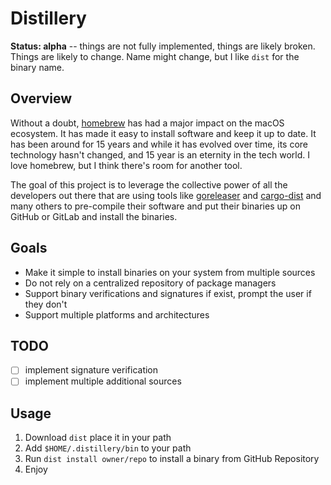 # Distillery

**Status: alpha** -- things are not fully implemented, things are likely broken. Things are likely to change. Name
might change, but I like `dist` for the binary name.

## Overview

Without a doubt, [homebrew](https://brew.sh) has had a major impact on the macOS ecosystem. It has made it easy to 
install software and keep it up to date. It has been around for 15 years and while it has evolved over time, its core
technology hasn't changed, and 15 year is an eternity in the tech world. I love homebrew, but I think there's room for
another tool.

The goal of this project is to leverage the collective power of all the developers out there that are using tools like
[goreleaser](https://goreleaser.com/) and [cargo-dist](https://github.com/axodotdev/cargo-dist) and many others to 
pre-compile their software and put their binaries up on GitHub or GitLab and install the binaries.

## Goals

- Make it simple to install binaries on your system from multiple sources
- Do not rely on a centralized repository of package managers
- Support binary verifications and signatures if exist, prompt the user if they don't
- Support multiple platforms and architectures

## TODO

- [ ] implement signature verification
- [ ] implement multiple additional sources

## Usage

1. Download `dist` place it in your path
2. Add `$HOME/.distillery/bin` to your path
3. Run `dist install owner/repo` to install a binary from GitHub Repository
4. Enjoy